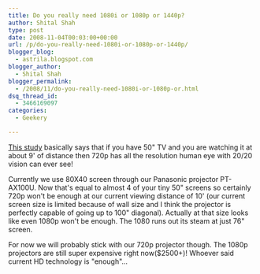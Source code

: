 ```yaml
---
title: Do you really need 1080i or 1080p or 1440p?
author: Shital Shah
type: post
date: 2008-11-04T00:03:00+00:00
url: /p/do-you-really-need-1080i-or-1080p-or-1440p/
blogger_blog:
  - astrila.blogspot.com
blogger_author:
  - Shital Shah
blogger_permalink:
  - /2008/11/do-you-really-need-1080i-or-1080p-or.html
dsq_thread_id:
  - 3466169097
categories:
  - Geekery

---
```

[This study][1] basically says that if you have 50" TV and you are watching it at about 9' of distance then 720p has all the resolution human eye with 20/20 vision can ever see!

Currently we use 80X40 screen through our Panasonic projector PT-AX100U. Now that's equal to almost 4 of your tiny 50" screens so certainly 720p won't be enough at our current viewing distance of 10' (our current screen size is limited because of wall size and I think the projector is perfectly capable of going up to 100" diagonal). Actually at that size looks like even 1080p won't be enough. The 1080 runs out its steam at just 76" screen.

For now we will probably stick with our 720p projector though. The 1080p projectors are still super expensive right now($2500+)! Whoever said current HD technology is "enough"...

 [1]: http://www.burnyourbonus.info/hdtv-faq/faq3.html